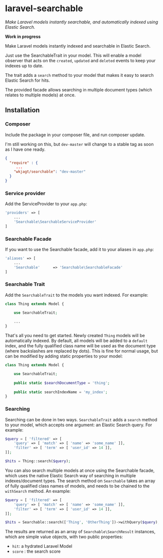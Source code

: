 # laravel-searchable

*Make Laravel models instantly searchable, and automatically indexed using Elastic Search.*

**Work in progress**

Make Laravel models instantly indexed and searchable in Elastic Search.

Just use the SearchableTrait in your model. This will enable a model observer that acts on the `created`, `updated` and `deleted` events to keep your indexes up to date.

The trait adds a `search` method to your model that makes it easy to search Elastic Search for hits.

The provided facade allows searching in multiple document types (which relates to multiple models) at once.

## Installation

### Composer

Include the package in your composer file, and run composer update.

I'm still working on this, but `dev-master` will change to a stable tag as soon as I have one ready.
```json
{
  "require" : {
     ...
    "wkjagt/searchable": "dev-master"
  }
}
```

### Service provider

Add the ServiceProvider to your `app.php`:

```php
'providers' => [
    ...
    'Searchable\SearchableServiceProvider'
]
```

### Searchable Facade

If you want to use the Searchable facade, add it to your aliases in `app.php`:

```php
'aliases' => [
    ...
    'Searchable'      => 'Searchable\SearchableFacade'
]
```

### Searchable Trait

Add the `SearchableTrait` to the models you want indexed. For example:

```php
class Thing extends Model {

    use SearchableTrait;
    
    ...
}
```

That's all you need to get started. Newly created `Thing` models will be automatically indexed. By default, all models will be added to a `default` index, and the fully qualified class name will be used as the document type (where backslashes are replaced by dots). This is fine for normal usage, but can be modified by adding static properties to your model:

```php
class Thing extends Model {

    use SearchableTrait;
    
    public static $searchDocumentType = 'thing';
    
    public static searchIndexName = 'my_index';
}
```

### Searching

Searching can be done in two ways. `SearchableTrait` adds a `search` method to your model, which accepts one argument: an Elastic Search query. For example:

```php
$query = [ 'filtered' => [
    'query' => [ 'match' => [ 'name' => 'some_name' ]],
    'filter' => [ 'term' => [ 'user_id' => 14 ]],
]];

$hits = Thing::search($query);
```

You can also search multiple models at once using the Searchable facade, which uses the native Elastic Search way of searching in multiple indexes/document types. The search method on `Searchable` takes an array of fully qualified class names of models, and needs to be chained to the `withSearch` method. An example:

```php
$query = [ 'filtered' => [
    'query' => [ 'match' => [ 'name' => 'some_name' ]],
    'filter' => [ 'term' => [ 'user_id' => 14 ]],
]];

$hits = Searchable::search(['Thing', 'OtherThing'])->withQuery($query);
```

The results are returned as an array of `Searchable\SearchResult` instances, which are simple value objects, with two public properties:

- `hit`: a hydrated Laravel Model
- `score` : the search score
